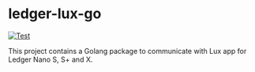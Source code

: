 # ledger-lux-go

[![Test](https://github.com/luxfi/ledger-lux/actions/workflows/test.yml/badge.svg)](https://github.com/luxfi/ledger-lux/actions/workflows/test.yml)

This project contains a Golang package to communicate with Lux app for Ledger Nano S, S+ and X.
